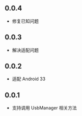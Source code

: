## 0.0.4

* 修复已知问题

## 0.0.3

* 解决适配问题

## 0.0.2

* 适配 Android 33

## 0.0.1

* 支持调用 UsbManager 相关方法 
